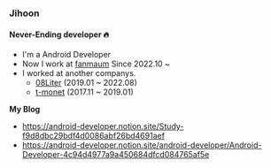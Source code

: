### Jihoon
#### Never-Ending developer 🔥

- I'm a Android Developer
- Now I work at [fanmaum](https://fanmaum.com/) Since 2022.10 ~
- I worked at another companys.
  - [08Liter](https://www.08liter.com/) (2019.01 ~ 2022.08)
  - [t-monet](https://www.t-monet.com/) (2017.11 ~ 2019.01)

**My Blog**
- https://android-developer.notion.site/Study-f9d8dbc29bdf4d0086abf26bd4691aef
- https://android-developer.notion.site/android-developer/Android-Developer-4c94d4977a9a450684dfcd084765af5e

<!--
** is a ✨ _special_ ✨ repository because its `README.md` (this file) appears on your GitHub profile.

Here are some ideas to get you started:

- 🔭 I’m currently working on ...
- 🌱 I’m currently learning ...
- 👯 I’m looking to collaborate on ...
- 🤔 I’m looking for help with ...
- 💬 Ask me about ...
- 📫 How to reach me: ...
- 😄 Pronouns: ...
- ⚡ Fun fact: ...
-->
